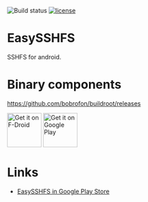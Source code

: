 ![Build status](https://github.com/bobrofon/easysshfs/workflows/Build/badge.svg?branch=master) [![license](https://img.shields.io/github/license/mashape/apistatus.svg?maxAge=2592000)](https://github.com/bobrofon/easysshfs/blob/master/LICENSE.txt)

# EasySSHFS
SSHFS for android.

# Binary components
https://github.com/bobrofon/buildroot/releases


[<img src="https://fdroid.gitlab.io/artwork/badge/get-it-on.png"
     alt="Get it on F-Droid"
     height="80">](https://f-droid.org/packages/ru.nsu.bobrofon.easysshfs/)
[<img src="https://play.google.com/intl/en_us/badges/images/generic/en-play-badge.png"
     alt="Get it on Google Play"
     height="80">](https://play.google.com/store/apps/details?id=ru.nsu.bobrofon.easysshfs)

# Links
* [EasySSHFS in Google Play Store](https://play.google.com/store/apps/details?id=ru.nsu.bobrofon.easysshfs&hl=en)
